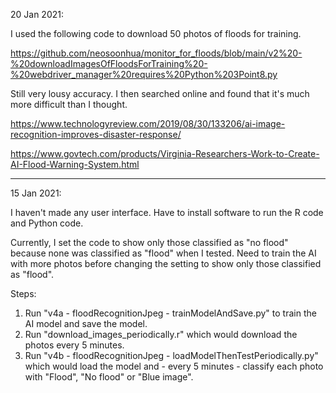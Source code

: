 20 Jan 2021:

I used the following code to download 50 photos of floods for training.

https://github.com/neosoonhua/monitor_for_floods/blob/main/v2%20-%20downloadImagesOfFloodsForTraining%20-%20webdriver_manager%20requires%20Python%203Point8.py

Still very lousy accuracy. I then searched online and found that it's much more difficult than I thought.

https://www.technologyreview.com/2019/08/30/133206/ai-image-recognition-improves-disaster-response/

https://www.govtech.com/products/Virginia-Researchers-Work-to-Create-AI-Flood-Warning-System.html

-----------------
15 Jan 2021:

I haven't made any user interface. Have to install software to run the R code and Python code.

Currently, I set the code to show only those classified as "no flood" because none was classified as "flood" when I tested. Need to train the AI with more photos before changing the setting to show only those classified as "flood".

Steps:
1) Run "v4a - floodRecognitionJpeg - trainModelAndSave.py" to train the AI model and save the model.
2) Run "download_images_periodically.r" which would download the photos every 5 minutes.
3) Run "v4b - floodRecognitionJpeg - loadModelThenTestPeriodically.py" which would load the model and - every 5 minutes - classify each photo with "Flood", "No flood" or "Blue image".
